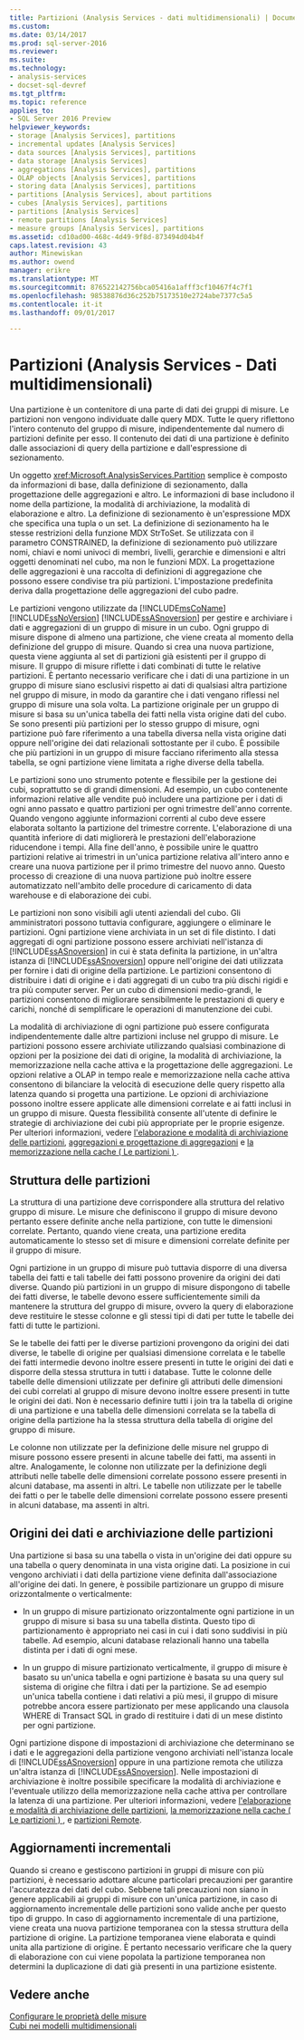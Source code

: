 ```yaml
---
title: Partizioni (Analysis Services - dati multidimensionali) | Documenti Microsoft
ms.custom: 
ms.date: 03/14/2017
ms.prod: sql-server-2016
ms.reviewer: 
ms.suite: 
ms.technology:
- analysis-services
- docset-sql-devref
ms.tgt_pltfrm: 
ms.topic: reference
applies_to:
- SQL Server 2016 Preview
helpviewer_keywords:
- storage [Analysis Services], partitions
- incremental updates [Analysis Services]
- data sources [Analysis Services], partitions
- data storage [Analysis Services]
- aggregations [Analysis Services], partitions
- OLAP objects [Analysis Services], partitions
- storing data [Analysis Services], partitions
- partitions [Analysis Services], about partitions
- cubes [Analysis Services], partitions
- partitions [Analysis Services]
- remote partitions [Analysis Services]
- measure groups [Analysis Services], partitions
ms.assetid: cd10ad00-468c-4d49-9f8d-873494d04b4f
caps.latest.revision: 43
author: Minewiskan
ms.author: owend
manager: erikre
ms.translationtype: MT
ms.sourcegitcommit: 876522142756bca05416a1afff3cf10467f4c7f1
ms.openlocfilehash: 98538876d36c252b75173510e2724abe7377c5a5
ms.contentlocale: it-it
ms.lasthandoff: 09/01/2017

---
```

# <a name="partitions-analysis-services---multidimensional-data"></a>Partizioni (Analysis Services - Dati multidimensionali)
  Una partizione è un contenitore di una parte di dati dei gruppi di misure. Le partizioni non vengono individuate dalle query MDX. Tutte le query riflettono l'intero contenuto del gruppo di misure, indipendentemente dal numero di partizioni definite per esso. Il contenuto dei dati di una partizione è definito dalle associazioni di query della partizione e dall'espressione di sezionamento.  
  
 Un oggetto <xref:Microsoft.AnalysisServices.Partition> semplice è composto da informazioni di base, dalla definizione di sezionamento, dalla progettazione delle aggregazioni e altro. Le informazioni di base includono il nome della partizione, la modalità di archiviazione, la modalità di elaborazione e altro. La definizione di sezionamento è un'espressione MDX che specifica una tupla o un set. La definizione di sezionamento ha le stesse restrizioni della funzione MDX StrToSet. Se utilizzata con il parametro CONSTRAINED, la definizione di sezionamento può utilizzare nomi, chiavi e nomi univoci di membri, livelli, gerarchie e dimensioni e altri oggetti denominati nel cubo, ma non le funzioni MDX. La progettazione delle aggregazioni è una raccolta di definizioni di aggregazione che possono essere condivise tra più partizioni. L'impostazione predefinita deriva dalla progettazione delle aggregazioni del cubo padre.  
  
 Le partizioni vengono utilizzate da [!INCLUDE[msCoName](../../includes/msconame-md.md)] [!INCLUDE[ssNoVersion](../../includes/ssnoversion-md.md)] [!INCLUDE[ssASnoversion](../../includes/ssasnoversion-md.md)] per gestire e archiviare i dati e aggregazioni di un gruppo di misure in un cubo. Ogni gruppo di misure dispone di almeno una partizione, che viene creata al momento della definizione del gruppo di misure. Quando si crea una nuova partizione, questa viene aggiunta al set di partizioni già esistenti per il gruppo di misure. Il gruppo di misure riflette i dati combinati di tutte le relative partizioni. È pertanto necessario verificare che i dati di una partizione in un gruppo di misure siano esclusivi rispetto ai dati di qualsiasi altra partizione nel gruppo di misure, in modo da garantire che i dati vengano riflessi nel gruppo di misure una sola volta. La partizione originale per un gruppo di misure si basa su un'unica tabella dei fatti nella vista origine dati del cubo. Se sono presenti più partizioni per lo stesso gruppo di misure, ogni partizione può fare riferimento a una tabella diversa nella vista origine dati oppure nell'origine dei dati relazionali sottostante per il cubo. È possibile che più partizioni in un gruppo di misure facciano riferimento alla stessa tabella, se ogni partizione viene limitata a righe diverse della tabella.  
  
 Le partizioni sono uno strumento potente e flessibile per la gestione dei cubi, soprattutto se di grandi dimensioni. Ad esempio, un cubo contenente informazioni relative alle vendite può includere una partizione per i dati di ogni anno passato e quattro partizioni per ogni trimestre dell'anno corrente. Quando vengono aggiunte informazioni correnti al cubo deve essere elaborata soltanto la partizione del trimestre corrente. L'elaborazione di una quantità inferiore di dati migliorerà le prestazioni dell'elaborazione riducendone i tempi. Alla fine dell'anno, è possibile unire le quattro partizioni relative ai trimestri in un'unica partizione relativa all'intero anno e creare una nuova partizione per il primo trimestre del nuovo anno. Questo processo di creazione di una nuova partizione può inoltre essere automatizzato nell'ambito delle procedure di caricamento di data warehouse e di elaborazione dei cubi.  
  
 Le partizioni non sono visibili agli utenti aziendali del cubo. Gli amministratori possono tuttavia configurare, aggiungere o eliminare le partizioni. Ogni partizione viene archiviata in un set di file distinto. I dati aggregati di ogni partizione possono essere archiviati nell'istanza di [!INCLUDE[ssASnoversion](../../includes/ssasnoversion-md.md)] in cui è stata definita la partizione, in un'altra istanza di [!INCLUDE[ssASnoversion](../../includes/ssasnoversion-md.md)] oppure nell'origine dei dati utilizzata per fornire i dati di origine della partizione. Le partizioni consentono di distribuire i dati di origine e i dati aggregati di un cubo tra più dischi rigidi e tra più computer server. Per un cubo di dimensioni medio-grandi, le partizioni consentono di migliorare sensibilmente le prestazioni di query e carichi, nonché di semplificare le operazioni di manutenzione dei cubi.  
  
 La modalità di archiviazione di ogni partizione può essere configurata indipendentemente dalle altre partizioni incluse nel gruppo di misure. Le partizioni possono essere archiviate utilizzando qualsiasi combinazione di opzioni per la posizione dei dati di origine, la modalità di archiviazione, la memorizzazione nella cache attiva e la progettazione delle aggregazioni. Le opzioni relative a OLAP in tempo reale e memorizzazione nella cache attiva consentono di bilanciare la velocità di esecuzione delle query rispetto alla latenza quando si progetta una partizione. Le opzioni di archiviazione possono inoltre essere applicate alle dimensioni correlate e ai fatti inclusi in un gruppo di misure. Questa flessibilità consente all'utente di definire le strategie di archiviazione dei cubi più appropriate per le proprie esigenze. Per ulteriori informazioni, vedere [l'elaborazione e modalità di archiviazione delle partizioni](../../analysis-services/multidimensional-models-olap-logical-cube-objects/partitions-partition-storage-modes-and-processing.md), [aggregazioni e progettazione di aggregazioni](../../analysis-services/multidimensional-models-olap-logical-cube-objects/aggregations-and-aggregation-designs.md) e [la memorizzazione nella cache &#40; Le partizioni &#41; ](../../analysis-services/multidimensional-models-olap-logical-cube-objects/partitions-proactive-caching.md).  
  
## <a name="partition-structure"></a>Struttura delle partizioni  
 La struttura di una partizione deve corrispondere alla struttura del relativo gruppo di misure. Le misure che definiscono il gruppo di misure devono pertanto essere definite anche nella partizione, con tutte le dimensioni correlate. Pertanto, quando viene creata, una partizione eredita automaticamente lo stesso set di misure e dimensioni correlate definite per il gruppo di misure.  
  
 Ogni partizione in un gruppo di misure può tuttavia disporre di una diversa tabella dei fatti e tali tabelle dei fatti possono provenire da origini dei dati diverse. Quando più partizioni in un gruppo di misure dispongono di tabelle dei fatti diverse, le tabelle devono essere sufficientemente simili da mantenere la struttura del gruppo di misure, ovvero la query di elaborazione deve restituire le stesse colonne e gli stessi tipi di dati per tutte le tabelle dei fatti di tutte le partizioni.  
  
 Se le tabelle dei fatti per le diverse partizioni provengono da origini dei dati diverse, le tabelle di origine per qualsiasi dimensione correlata e le tabelle dei fatti intermedie devono inoltre essere presenti in tutte le origini dei dati e disporre della stessa struttura in tutti i database. Tutte le colonne delle tabelle delle dimensioni utilizzate per definire gli attributi delle dimensioni dei cubi correlati al gruppo di misure devono inoltre essere presenti in tutte le origini dei dati. Non è necessario definire tutti i join tra la tabella di origine di una partizione e una tabella delle dimensioni correlata se la tabella di origine della partizione ha la stessa struttura della tabella di origine del gruppo di misure.  
  
 Le colonne non utilizzate per la definizione delle misure nel gruppo di misure possono essere presenti in alcune tabelle dei fatti, ma assenti in altre. Analogamente, le colonne non utilizzate per la definizione degli attributi nelle tabelle delle dimensioni correlate possono essere presenti in alcuni database, ma assenti in altri. Le tabelle non utilizzate per le tabelle dei fatti o per le tabelle delle dimensioni correlate possono essere presenti in alcuni database, ma assenti in altri.  
  
## <a name="data-sources-and-partition-storage"></a>Origini dei dati e archiviazione delle partizioni  
 Una partizione si basa su una tabella o vista in un'origine dei dati oppure su una tabella o query denominata in una vista origine dati. La posizione in cui vengono archiviati i dati della partizione viene definita dall'associazione all'origine dei dati. In genere, è possibile partizionare un gruppo di misure orizzontalmente o verticalmente:  
  
-   In un gruppo di misure partizionato orizzontalmente ogni partizione in un gruppo di misure si basa su una tabella distinta. Questo tipo di partizionamento è appropriato nei casi in cui i dati sono suddivisi in più tabelle. Ad esempio, alcuni database relazionali hanno una tabella distinta per i dati di ogni mese.  
  
-   In un gruppo di misure partizionato verticalmente, il gruppo di misure è basato su un'unica tabella e ogni partizione è basata su una query sul sistema di origine che filtra i dati per la partizione. Se ad esempio un'unica tabella contiene i dati relativi a più mesi, il gruppo di misure potrebbe ancora essere partizionato per mese applicando una clausola WHERE di Transact SQL in grado di restituire i dati di un mese distinto per ogni partizione.  
  
 Ogni partizione dispone di impostazioni di archiviazione che determinano se i dati e le aggregazioni della partizione vengono archiviati nell'istanza locale di [!INCLUDE[ssASnoversion](../../includes/ssasnoversion-md.md)] oppure in una partizione remota che utilizza un'altra istanza di [!INCLUDE[ssASnoversion](../../includes/ssasnoversion-md.md)]. Nelle impostazioni di archiviazione è inoltre possibile specificare la modalità di archiviazione e l'eventuale utilizzo della memorizzazione nella cache attiva per controllare la latenza di una partizione. Per ulteriori informazioni, vedere [l'elaborazione e modalità di archiviazione delle partizioni](../../analysis-services/multidimensional-models-olap-logical-cube-objects/partitions-partition-storage-modes-and-processing.md), [la memorizzazione nella cache &#40; Le partizioni &#41; ](../../analysis-services/multidimensional-models-olap-logical-cube-objects/partitions-proactive-caching.md), e [partizioni Remote](../../analysis-services/multidimensional-models-olap-logical-cube-objects/partitions-remote-partitions.md).  
  
## <a name="incremental-updates"></a>Aggiornamenti incrementali  
 Quando si creano e gestiscono partizioni in gruppi di misure con più partizioni, è necessario adottare alcune particolari precauzioni per garantire l'accuratezza dei dati del cubo. Sebbene tali precauzioni non siano in genere applicabili ai gruppi di misure con un'unica partizione, in caso di aggiornamento incrementale delle partizioni sono valide anche per questo tipo di gruppo. In caso di aggiornamento incrementale di una partizione, viene creata una nuova partizione temporanea con la stessa struttura della partizione di origine. La partizione temporanea viene elaborata e quindi unita alla partizione di origine. È pertanto necessario verificare che la query di elaborazione con cui viene popolata la partizione temporanea non determini la duplicazione di dati già presenti in una partizione esistente.  
  
## <a name="see-also"></a>Vedere anche  
 [Configurare le proprietà delle misure](../../analysis-services/multidimensional-models/configure-measure-properties.md)   
 [Cubi nei modelli multidimensionali](../../analysis-services/multidimensional-models/cubes-in-multidimensional-models.md)  
  
  
